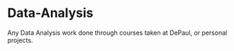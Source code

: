 # Data-Analysis
Any Data Analysis work done through courses taken at DePaul, or personal projects. 
